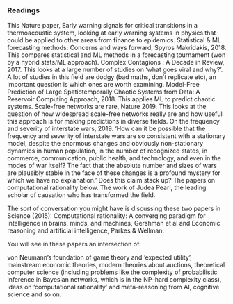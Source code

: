 ### Readings 


This Nature paper, Early warning signals for critical transitions in a thermoacoustic system, looking at early warning systems in physics that could be applied to other areas from finance to epidemics.
Statistical & ML forecasting methods: Concerns and ways forward, Spyros Makridakis, 2018. This compares statistical and ML methods in a forecasting tournament (won by a hybrid stats/ML approach).
Complex Contagions : A Decade in Review, 2017. This looks at a large number of studies on ‘what goes viral and why?’. A lot of studies in this field are dodgy (bad maths, don’t replicate etc), an important question is which ones are worth examining.
Model-Free Prediction of Large Spatiotemporally Chaotic Systems from Data: A Reservoir Computing Approach, 2018. This applies ML to predict chaotic systems.
Scale-free networks are rare, Nature 2019. This looks at the question of how widespread scale-free networks really are and how useful this approach is for making predictions in diverse fields. 
On the frequency and severity of interstate wars, 2019. ‘How can it be possible that the frequency and severity of interstate wars are so consistent with a stationary model, despite the enormous changes and obviously non-stationary dynamics in human population, in the number of recognized states, in commerce, communication, public health, and technology, and even in the modes of war itself? The fact that the absolute number and sizes of wars are plausibly stable in the face of these changes is a profound mystery for which we have no explanation.’ Does this claim stack up?
The papers on computational rationality below.
The work of Judea Pearl, the leading scholar of causation who has transformed the field. 


The sort of conversation you might have is discussing these two papers in Science (2015): Computational rationality: A converging paradigm for intelligence in brains, minds, and machines, Gershman et al and Economic reasoning and artificial intelligence, Parkes & Wellman. 

You will see in these papers an intersection of:

von Neumann’s foundation of game theory and ‘expected utility’,
mainstream economic theories,
modern theories about auctions,
theoretical computer science (including problems like the complexity of probabilistic inference in Bayesian networks, which is in the NP–hard complexity class),
ideas on ‘computational rationality’ and meta-reasoning from AI, cognitive science and so on.
